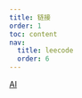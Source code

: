 ```yaml
---
title: 链接
order: 1
toc: content
nav:
  title: leecode
  order: 6
---
```


[AI](http://www.go60.top/dsj/66.html)
